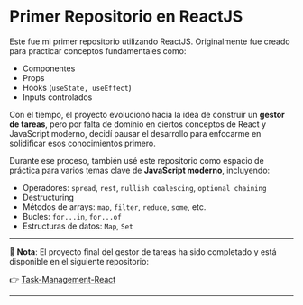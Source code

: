# Primer Repositorio en ReactJS

Este fue mi primer repositorio utilizando ReactJS. Originalmente fue creado para practicar conceptos fundamentales como:

- Componentes
- Props
- Hooks (`useState, useEffect`)
- Inputs controlados

Con el tiempo, el proyecto evolucionó hacia la idea de construir un **gestor de tareas**, pero por falta de dominio en ciertos conceptos de React y JavaScript moderno, decidí pausar el desarrollo para enfocarme en solidificar esos conocimientos primero.

Durante ese proceso, también usé este repositorio como espacio de práctica para varios temas clave de **JavaScript moderno**, incluyendo:

- Operadores: `spread`, `rest`, `nullish coalescing`, `optional chaining`
- Destructuring
- Métodos de arrays: `map`, `filter`, `reduce`, `some`, etc.
- Bucles: `for...in`, `for...of`
- Estructuras de datos: `Map`, `Set`

---

📌 **Nota**: El proyecto final del gestor de tareas ha sido completado y está disponible en el siguiente repositorio:

👉 [Task-Management-React](https://github.com/Ledtius/Task-Management-React)

---
